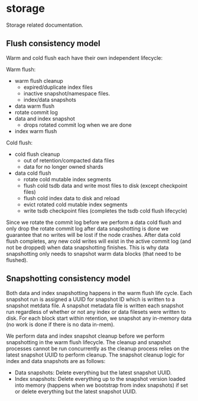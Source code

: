 # storage

Storage related documentation.

## Flush consistency model

Warm and cold flush each have their own independent lifecycle:

Warm flush:
  - warm flush cleanup
    - expired/duplicate index files
    - inactive snapshot/namespace files.
    - index/data snapshots
  - data warm flush
  - rotate commit log
  - data and index snapshot
    - drops rotated commit log when we are done
  - index warm flush

Cold flush:
  - cold flush cleanup
    - out of retention/compacted data files
    - data for no longer owned shards
  - data cold flush
    - rotate cold mutable index segments
    - flush cold tsdb data and write most files to disk (except checkpoint files)
    - flush cold index data to disk and reload
    - evict rotated cold mutable index segments
    - write tsdb checkpoint files (completes the tsdb cold flush lifecycle)

Since we rotate the commit log before we perform a data cold flush and only drop the rotate commit log after data snapshotting is done we guarantee that no writes will be lost if the node crashes. After data cold flush completes, any new cold writes will exist in the active commit log (and not be dropped) when data snapshotting finishes. This is why data snapshotting only needs to snapshot warm data blocks (that need to be flushed).

## Snapshotting consistency model

Both data and index snapshotting happens in the warm flush life cycle. Each snapshot run is assigned a UUID for snapshot ID which is written to a snapshot metdata file. A snapshot metadata file is written each snapshot run regardless of whether or not any index or data filesets were written to disk. For each block start within retention, we snapshot any in-memory data (no work is done if there is no data in-mem).

We perform data and index snapshot cleanup before we perform snapshotting in the warm flush lifecycle. The cleanup and snapshot processes cannot be run concurrently as the cleanup process relies on the latest snapshot UUID to perform cleanup. The snapshot cleanup logic for index and data snapshots are as follows:

- Data snapshots: Delete everything but the latest snapshot UUID.
- Index snapshots: Delete everything up to the snapshot version loaded into memory (happens when we bootstrap from index snapshots) if set or delete everything but the latest snapshot UUID.
